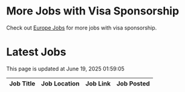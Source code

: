 # More Jobs with Visa Sponsorship

Check out [Europe Jobs](https://github.com/sureshparimi/europejobs#latest-jobs) for more jobs with visa sponsorship.

# Latest Jobs

This page is updated at June 19, 2025 01:59:05

| Job Title | Job Location | Job Link | Job Posted |
| --- | --- | --- | --- |
